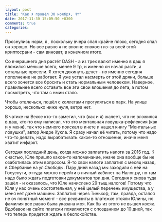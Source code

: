 ```yaml
---
layout: post
title: "Как я провёл 30 ноября, Чт"
date: 2017-11-30 15:09:50 +0300
comments: true
categories: 
---
```

Проснулись норм, я , поскольку вчера спал крайне плохо, сегодня спал оч хорошо. Но все равно я не вполне спокоен из-за всей этой криптосрани - сам виноват, в конечном итоге.

Со вчерашнего дня растёт DASH - а из трех валют именно в даш я вложился меньше всего, менее 9 тр, и именно он начал расти, а остальные просели. Я хотел докинуть денег - но именно сегодня пополнение не работает. Я уже устал насмерть от этой дряни, больше всего хочется все бросить и стать нормальным человеком. Наверное, правильнее всего оставить все эти свои влошения до лета, а потом посмотреть, что там с нмии стало.

Чтобы отвлечься, пошёл с коллегами прогуляться в парк. На улице хорошо, несколько ниже нуля, ветра нет.

В чатике на Вексе кто-то заметил, что (как и я) жалеет, что не вложился в даш, кто-то ему написал, что это ментальная ловушка-рефлексия (как и у меня), так что немного поискал в инете и нашел книгу "Ментальные ловушки", автор Андре Кукла. Я сразу начал её читать, потому что надо что-то делать, надо вырабатывать какое-то отношение, иначе меня хватит инфаркт.

Сегодня последний день, когда можно заплатить налоги за 2016 год. К счастью, Юле пришло какое-то напоминание, иначе она вообще бы не озаботилась этим вопросом. Я-то свои налоги заплатил с месяц назад, в Сбербанке на ул.Свободы. Пару дней назад мы заходили с ней на Госуслуги, оттуда можно перейти в личный кабинет на Налог.ру, но там надо было ждать подготовки документов три дня. Сегодня я снова туда зашёл - и оказалось, что Юле начислено 29 тыщ налогов! Потому что Юля у нас очень состоятельная, у неё целый перечень имущества, а у меня нет даже машины. Заплатил через Тинькоф, там, правда, остался не оч понятный момент - все реквизиты в платежке стояли Юлины, но фамилия все равно была указана моя. Как бы из этого не вышел косяк. Вдобавок на сайте платежи появляются с опозданием до 10 дней, так что теперь придется ждать в беспокойстве.